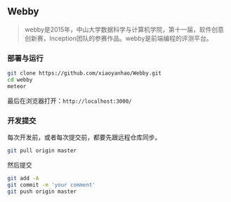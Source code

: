 ## Webby

> webby是2015年，中山大学数据科学与计算机学院，第十一届，软件创意创新赛，Inception团队的参赛作品。webby是前端编程的评测平台。

### 部署与运行

```bash
git clone https://github.com/xiaoyanhao/Webby.git
cd webby
meteor
```

最后在浏览器打开：`http://localhost:3000/`

### 开发提交

每次开发前，或者每次提交前，都要先跟远程仓库同步。

```bash
git pull origin master
```

然后提交

```bash
git add -A
git commit -m 'your comment'
git push origin master
```



